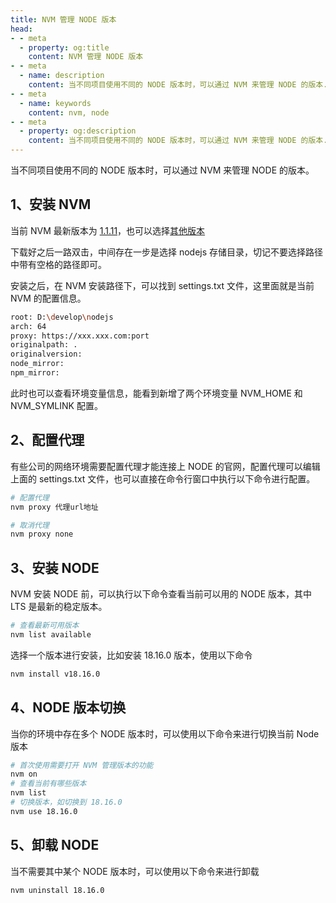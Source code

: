 ```yaml
---
title: NVM 管理 NODE 版本
head:
- - meta
  - property: og:title
    content: NVM 管理 NODE 版本
- - meta
  - name: description
    content: 当不同项目使用不同的 NODE 版本时，可以通过 NVM 来管理 NODE 的版本.
- - meta
  - name: keywords
    content: nvm, node
- - meta
  - property: og:description
    content: 当不同项目使用不同的 NODE 版本时，可以通过 NVM 来管理 NODE 的版本.
---
```


当不同项目使用不同的 NODE 版本时，可以通过 NVM 来管理 NODE 的版本。

## 1、安装 NVM 

当前 NVM 最新版本为 [1.1.11](https://github.com/coreybutler/nvm-windows/releases/download/1.1.11/nvm-setup.exe)，也可以选择[其他版本](https://github.com/coreybutler/nvm-windows/releases)

下载好之后一路双击，中间存在一步是选择 nodejs 存储目录，切记不要选择路径中带有空格的路径即可。

安装之后，在 NVM 安装路径下，可以找到 settings.txt 文件，这里面就是当前 NVM 的配置信息。

```sh
root: D:\develop\nodejs
arch: 64
proxy: https://xxx.xxx.com:port
originalpath: .
originalversion: 
node_mirror: 
npm_mirror: 
```

此时也可以查看环境变量信息，能看到新增了两个环境变量 NVM_HOME 和 NVM_SYMLINK 配置。

## 2、配置代理

有些公司的网络环境需要配置代理才能连接上 NODE 的官网，配置代理可以编辑上面的 settings.txt 文件，也可以直接在命令行窗口中执行以下命令进行配置。

```sh
# 配置代理
nvm proxy 代理url地址

# 取消代理
nvm proxy none
```

## 3、安装 NODE

NVM 安装 NODE 前，可以执行以下命令查看当前可以用的 NODE 版本，其中 LTS 是最新的稳定版本。

```sh
# 查看最新可用版本
nvm list available
```

选择一个版本进行安装，比如安装 18.16.0 版本，使用以下命令

```sh
nvm install v18.16.0
```

## 4、NODE 版本切换

当你的环境中存在多个 NODE 版本时，可以使用以下命令来进行切换当前 Node 版本 

```sh
# 首次使用需要打开 NVM 管理版本的功能
nvm on
# 查看当前有哪些版本
nvm list
# 切换版本，如切换到 18.16.0
nvm use 18.16.0
```

## 5、卸载 NODE

当不需要其中某个 NODE 版本时，可以使用以下命令来进行卸载

```sh
nvm uninstall 18.16.0
```

